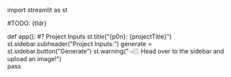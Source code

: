 import streamlit as st

#TODO: {tldr}

def app():
    #? Project Inputs
    st.title("{p0n}: {projectTitle}")
    st.sidebar.subheader("Project Inputs:")
    generate = st.sidebar.button("Generate") 
    st.warning("👈🏼 Head over to the sidebar and upload an image!")    
    pass